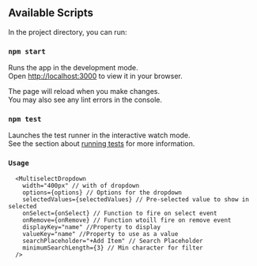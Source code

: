 ## Available Scripts

In the project directory, you can run:

### `npm start`

Runs the app in the development mode.\
Open [http://localhost:3000](http://localhost:3000) to view it in your browser.

The page will reload when you make changes.\
You may also see any lint errors in the console.

### `npm test`

Launches the test runner in the interactive watch mode.\
See the section about [running tests](https://facebook.github.io/create-react-app/docs/running-tests) for more information.

### `Usage`

      <MultiselectDropdown
        width="400px" // with of dropdown
        options={options} // Options for the dropdown
        selectedValues={selectedValues} // Pre-selected value to show in selected
        onSelect={onSelect} // Function to fire on select event
        onRemove={onRemove} // Function wtoill fire on remove event
        displayKey="name" //Property to display
        valueKey="name" //Property to use as a value
        searchPlaceholder="+Add Item" // Search Placeholder
        minimumSearchLength={3} // Min character for filter
      />

